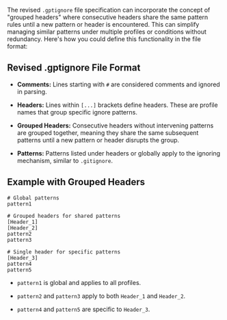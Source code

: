 
The revised `.gptignore` file specification can incorporate the concept of "grouped headers" where consecutive headers share the same pattern rules until a new pattern or header is encountered. This can simplify managing similar patterns under multiple profiles or conditions without redundancy. Here's how you could define this functionality in the file format:
## Revised .gptignore File Format 
 
- **Comments:**  Lines starting with `#` are considered comments and ignored in parsing.
 
- **Headers:**  Lines within `[...]` brackets define headers. These are profile names that group specific ignore patterns.
 
- **Grouped Headers:**  Consecutive headers without intervening patterns are grouped together, meaning they share the same subsequent patterns until a new pattern or header disrupts the group.
 
- **Patterns:**  Patterns listed under headers or globally apply to the ignoring mechanism, similar to `.gitignore`.

## Example with Grouped Headers 


```ignore
# Global patterns
pattern1

# Grouped headers for shared patterns
[Header_1]
[Header_2]
pattern2
pattern3

# Single header for specific patterns
[Header_3]
pattern4
pattern5
```
 
- `pattern1` is global and applies to all profiles.
 
- `pattern2` and `pattern3` apply to both `Header_1` and `Header_2`.
 
- `pattern4` and `pattern5` are specific to `Header_3`.

